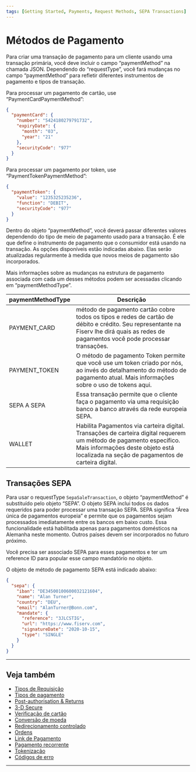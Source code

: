 ```yaml
---
tags: [Getting Started, Payments, Request Methods, SEPA Transactions]
---
```


# Métodos de Pagamento

Para criar uma transação de pagamento para um cliente usando uma transação primária, você deve incluir o campo “paymentMethod” na chamada JSON. Dependendo do “requestType”, você fará mudanças no campo “paymentMethod” para refletir diferentes instrumentos de pagamento e tipos de transação.

Para processar um pagamento de cartão, use “PaymentCardPaymentMethod”:


```json
{
  "paymentCard": {
    "number": "5424180279791732",
    "expiryDate": {
      "month": "03",
      "year": "21"
    },
    "securityCode": "977"
  }
}
```

Para processar um pagamento por token, use “PaymentTokenPaymentMethod”:

```json
{
  "paymentToken": {
    "value": "1235325235236",
    "function": "DEBIT",
    "securityCode": "977"
  }
}
```

Dentro do objeto “paymentMethod”, você deverá passar diferentes valores dependendo do tipo de meio de pagamento usado para a transação. É ele que define o instrumento de pagamento que o consumidor está usando na transação. As opções disponíveis estão indicadas abaixo. Elas serão atualizadas regularmente à medida que novos meios de pagamento são incorporados.

Mais informações sobre as mudanças na estrutura de pagamento associada com cada um desses métodos podem ser acessadas clicando em “paymentMethodType”.

| paymentMethodType | Descrição                                                                                                                                                                                                      |
|-------------------|----------------------------------------------------------------------------------------------------------------------------------------------------------------------------------------------------------------|
| PAYMENT_CARD      | método de pagamento cartão cobre todos os tipos e redes de cartão de débito e crédito. Seu representante na Fiserv lhe dirá quais as redes de pagamentos você pode processar transações.                       |
| PAYMENT_TOKEN     | O método de pagamento Token permite que você use um token criado por nós, ao invés do detalhamento do método de pagamento atual. Mais informações sobre o uso de tokens aqui.                                  |
| SEPA A SEPA       | Essa transação permite que o cliente faça o pagamento via uma requisição banco a banco através da rede europeia SEPA.                                                                                          |
| WALLET            | Habilita Pagamentos via carteira digital. Transações de carteira digital requerem um método de pagamento específico. Mais informações deste objeto está localizada na seção de pagamentos de carteira digital. |

## Transações SEPA

Para usar o requestType ```SepaSaleTransaction```, o objeto “paymentMethod” é substituído pelo objeto “SEPA”. O objeto SEPA inclui todos os dados requeridos para poder processar uma transação SEPA. SEPA significa “Área única de pagamentos europeia” e permite que os pagamentos sejam processados imediatamente entre os bancos em baixo custo. Essa funcionalidade está habilitada apenas para pagamentos domésticos na Alemanha neste momento. Outros países devem ser incorporados no futuro próximo.

Você precisa ser associado SEPA para esses pagamentos e ter um reference ID para popular esse campo mandatório no objeto.

O objeto de método de pagamento SEPA está indicado abaixo:

```json
{
  "sepa": {
    "iban": "DE34500100600032121604",
    "name": "Alan Turner",
    "country": "DEU",
    "email": "AlanTurner@Bonn.com",
    "mandate": {
      "reference": "3JLCSTIG",
      "url": "https://www.fiserv.com",
      "signatureDate": "2020-10-15",
      "type": "SINGLE"
    }
  }
}
```

---

## Veja também

- [Tipos de Requisição](?path=docs/portuguese/payments/3-1-tipos-requisição.md)
- [Tipos de pagamento](?path=docs/portuguese/payments/3-3-tipos-pagamento.md)
- [Post-authorisation & Returns](?path=docs/portuguese/payments/3-4-post-auth.md)
- [3-D Secure](?path=docs/portuguese/payments/3-5-3d-secure.md)
- [Verificação de cartão](?path=docs/portuguese/payments/3-6-verificação-cartão.md)
- [Conversão de moeda](?path=docs/portuguese/payments/3-7-conversão-moeda.md)
- [Redirecionamento controlado](?path=docs/portuguese/payments/3-8-redirecionamento-controlado.md)
- [Ordens](?path=docs/portuguese/payments/3-9-ordens.md)
- [Link de Pagamento](?path=docs/portuguese/payments/3-10-link-pagamento.md)
- [Pagamento recorrente](?path=docs/portuguese/payments/3-11-pagamento-recorrente.md)
- [Tokenização](?path=docs/portuguese/payments/3-12-tokenização.md)
- [Códigos de erro](?path=docs/portuguese/payments/3-13-codigos-erro.md)

---